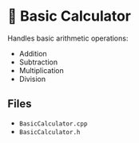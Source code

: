 # 🔢 Basic Calculator

Handles basic arithmetic operations:
- Addition
- Subtraction
- Multiplication
- Division

## Files
- `BasicCalculator.cpp`
- `BasicCalculator.h`
